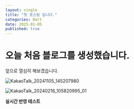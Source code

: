 ```yaml
---
layout: single
title: "첫 포스팅 입니다."
categories: Dart
date: 2025-01-05
published: true
--- 
```


# 오늘 처음 블로그를 생성했습니다.

앞으로 열심히 해보겠습니다.

![KakaoTalk_20241105_145207980](C:\github_blog\youngmi-k\youngmi-k.github.io\images\2025-01-05-first\KakaoTalk_20241105_145207980.jpg)



![KakaoTalk_20240216_105820995_01](C:\github_blog\youngmi-k\youngmi-k.github.io\images\2025-01-05-first\KakaoTalk_20240216_105820995_01.jpg)

**실시간 반영 테스트**
